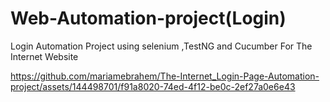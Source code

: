 # Web-Automation-project(Login)
Login Automation Project using selenium ,TestNG and Cucumber For The Internet Website 






https://github.com/mariamebrahem/The-Internet_Login-Page-Automation-project/assets/144498701/f91a8020-74ed-4f12-be0c-2ef27a0e6e43







